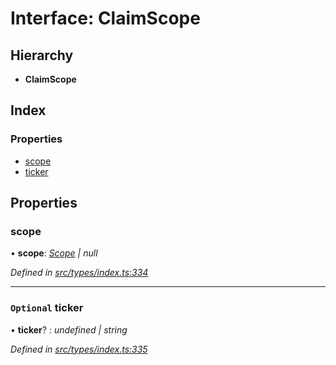 # Interface: ClaimScope

## Hierarchy

* **ClaimScope**

## Index

### Properties

* [scope](claimscope.md#scope)
* [ticker](claimscope.md#optional-ticker)

## Properties

###  scope

• **scope**: *[Scope](scope.md) | null*

*Defined in [src/types/index.ts:334](https://github.com/PolymathNetwork/polymesh-sdk/blob/4f2fd432/src/types/index.ts#L334)*

___

### `Optional` ticker

• **ticker**? : *undefined | string*

*Defined in [src/types/index.ts:335](https://github.com/PolymathNetwork/polymesh-sdk/blob/4f2fd432/src/types/index.ts#L335)*
